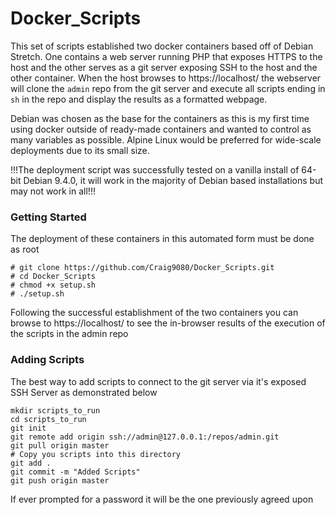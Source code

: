 # Docker_Scripts

This set of scripts established two docker containers based off of Debian Stretch.  One contains a web server running PHP that exposes HTTPS to the host and the other serves as a git server exposing SSH to the host and the other container.  When the host browses to https://localhost/ the webserver will clone the `admin` repo from the git server and execute all scripts ending in `sh` in the repo and display the results as a formatted webpage.

Debian was chosen as the base for the containers as this is my first time using docker outside of ready-made containers and wanted to control as many variables as possible.  Alpine Linux would be preferred for wide-scale deployments due to its small size.

!!!The deployment script was successfully tested on a vanilla install of 64-bit Debian 9.4.0, it will work in the majority of Debian based installations but may not work in all!!!

### Getting Started

The deployment of these containers in this automated form must be done as root

```
# git clone https://github.com/Craig9080/Docker_Scripts.git
# cd Docker_Scripts
# chmod +x setup.sh
# ./setup.sh
```
Following the successful establishment of the two containers you can browse to https://localhost/ to see the in-browser results of the execution of the scripts in the admin repo

### Adding Scripts

The best way to add scripts to connect to the git server via it's exposed SSH Server as demonstrated below

```
mkdir scripts_to_run
cd scripts_to_run
git init
git remote add origin ssh://admin@127.0.0.1:/repos/admin.git
git pull origin master
# Copy you scripts into this directory
git add .
git commit -m "Added Scripts"
git push origin master
```
If ever prompted for a password it will be the one previously agreed upon

